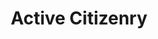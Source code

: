 ---
layout: theme
name: activecitizenry
title: Active Citizenry
image: activecitizenry.png
description: Only an informed society can proactively use the mechanisms of governance to affect change. Being a citizen means having both rights and responsibilities.
---